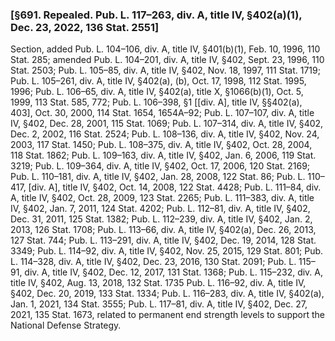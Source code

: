 ### [§691. Repealed. Pub. L. 117–263, div. A, title IV, §402(a)(1), Dec. 23, 2022, 136 Stat. 2551] ###

Section, added Pub. L. 104–106, div. A, title IV, §401(b)(1), Feb. 10, 1996, 110 Stat. 285; amended Pub. L. 104–201, div. A, title IV, §402, Sept. 23, 1996, 110 Stat. 2503; Pub. L. 105–85, div. A, title IV, §402, Nov. 18, 1997, 111 Stat. 1719; Pub. L. 105–261, div. A, title IV, §402(a), (b), Oct. 17, 1998, 112 Stat. 1995, 1996; Pub. L. 106–65, div. A, title IV, §402(a), title X, §1066(b)(1), Oct. 5, 1999, 113 Stat. 585, 772; Pub. L. 106–398, §1 [[div. A], title IV, §§402(a), 403], Oct. 30, 2000, 114 Stat. 1654, 1654A–92; Pub. L. 107–107, div. A, title IV, §402, Dec. 28, 2001, 115 Stat. 1069; Pub. L. 107–314, div. A, title IV, §402, Dec. 2, 2002, 116 Stat. 2524; Pub. L. 108–136, div. A, title IV, §402, Nov. 24, 2003, 117 Stat. 1450; Pub. L. 108–375, div. A, title IV, §402, Oct. 28, 2004, 118 Stat. 1862; Pub. L. 109–163, div. A, title IV, §402, Jan. 6, 2006, 119 Stat. 3219; Pub. L. 109–364, div. A, title IV, §402, Oct. 17, 2006, 120 Stat. 2169; Pub. L. 110–181, div. A, title IV, §402, Jan. 28, 2008, 122 Stat. 86; Pub. L. 110–417, [div. A], title IV, §402, Oct. 14, 2008, 122 Stat. 4428; Pub. L. 111–84, div. A, title IV, §402, Oct. 28, 2009, 123 Stat. 2265; Pub. L. 111–383, div. A, title IV, §402, Jan. 7, 2011, 124 Stat. 4202; Pub. L. 112–81, div. A, title IV, §402, Dec. 31, 2011, 125 Stat. 1382; Pub. L. 112–239, div. A, title IV, §402, Jan. 2, 2013, 126 Stat. 1708; Pub. L. 113–66, div. A, title IV, §402(a), Dec. 26, 2013, 127 Stat. 744; Pub. L. 113–291, div. A, title IV, §402, Dec. 19, 2014, 128 Stat. 3349; Pub. L. 114–92, div. A, title IV, §402, Nov. 25, 2015, 129 Stat. 801; Pub. L. 114–328, div. A, title IV, §402, Dec. 23, 2016, 130 Stat. 2091; Pub. L. 115–91, div. A, title IV, §402, Dec. 12, 2017, 131 Stat. 1368; Pub. L. 115–232, div. A, title IV, §402, Aug. 13, 2018, 132 Stat. 1735 Pub. L. 116–92, div. A, title IV, §402, Dec. 20, 2019, 133 Stat. 1334; Pub. L. 116–283, div. A, title IV, §402(a), Jan. 1, 2021, 134 Stat. 3555; Pub. L. 117–81, div. A, title IV, §402, Dec. 27, 2021, 135 Stat. 1673, related to permanent end strength levels to support the National Defense Strategy.